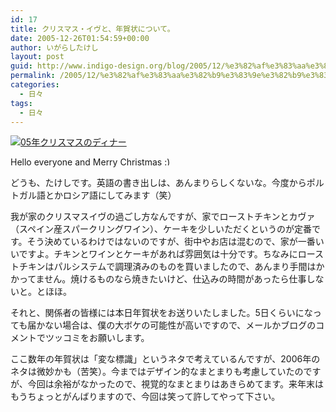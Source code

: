 ```yaml
---
id: 17
title: クリスマス・イヴと、年賀状について。
date: 2005-12-26T01:54:59+00:00
author: いがらしたけし
layout: post
guid: http://www.indigo-design.org/blog/2005/12/%e3%82%af%e3%83%aa%e3%82%b9%e3%83%9e%e3%82%b9%e3%83%bb%e3%82%a4%e3%83%b4%e3%81%a8%e3%80%81%e5%b9%b4%e8%b3%80%e7%8a%b6%e3%81%ab%e3%81%a4%e3%81%84%e3%81%a6%e3%80%82/
permalink: /2005/12/%e3%82%af%e3%83%aa%e3%82%b9%e3%83%9e%e3%82%b9%e3%83%bb%e3%82%a4%e3%83%b4%e3%81%a8%e3%80%81%e5%b9%b4%e8%b3%80%e7%8a%b6%e3%81%ab%e3%81%a4%e3%81%84%e3%81%a6%e3%80%82/
categories:
  - 日々
tags:
  - 日々
---
```

<a href="http://blog-imgs-29.fc2.com/a/r/m/armadillo75/051224a.jpg" target="_blank"><img src="http://blog-imgs-29.fc2.com/a/r/m/armadillo75/051224a.jpg" alt="05年クリスマスのディナー" border="0" /></a>
  
Hello everyone and Merry Christmas <img src="http://indigo-design.org/wp-includes/images/smilies/simple-smile.png" alt=":)" class="wp-smiley" style="height: 1em; max-height: 1em;" />
  
どうも、たけしです。英語の書き出しは、あんまりらしくないな。今度からポルトガル語とかロシア語にしてみます（笑）
  
我が家のクリスマスイヴの過ごし方なんですが、家でローストチキンとカヴァ（スペイン産スパークリングワイン）、ケーキを少しいただくというのが定番です。そう決めているわけではないのですが、街中やお店は混むので、家が一番いいですよ。チキンとワインとケーキがあれば雰囲気は十分です。ちなみにローストチキンはパルシステムで調理済みのものを買いましたので、あんまり手間はかかってません。焼けるものなら焼きたいけど、仕込みの時間があったら仕事しないと。とほほ。

<!--more-->


  
それと、関係者の皆様には本日年賀状をお送りいたしました。5日くらいになっても届かない場合は、僕の大ボケの可能性が高いですので、メールかブログのコメントでツッコミをお願いします。
  
ここ数年の年賀状は「変な標識」というネタで考えているんですが、2006年のネタは微妙かも（苦笑）。今まではデザイン的なまとまりも考慮していたのですが、今回は余裕がなかったので、視覚的なまとまりはあきらめてます。来年末はもうちょっとがんばりますので、今回は笑って許してやって下さい。

